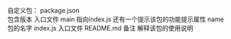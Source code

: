 
自定义包：
    package.json  
        包含版本 入口文件 main 指向index.js 还有一个提示该包的功能提示属性 name 包的名字
    index.js 入口文件
    README.md 备注 解释该包的使用说明